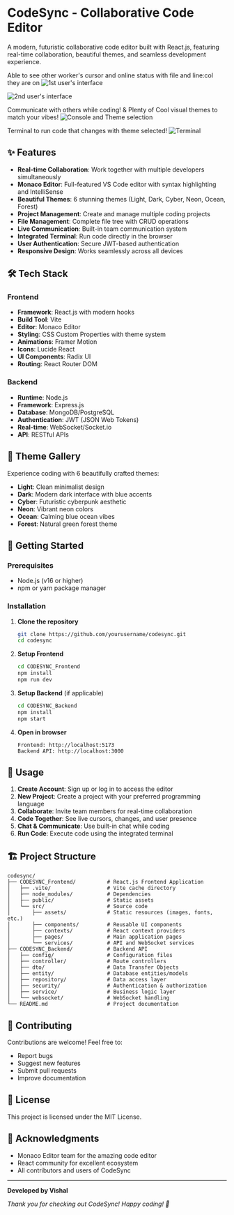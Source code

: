 # CodeSync - Collaborative Code Editor

A modern, futuristic collaborative code editor built with React.js, featuring real-time collaboration, beautiful themes, and seamless development experience.

Able to see other worker's cursor and online status with file and line:col they are on 
![1st user's interface](https://github.com/user-attachments/assets/2f8a2848-e514-427b-a99f-9817a31d2a61)

![2nd user's interface](https://github.com/user-attachments/assets/170cfb31-8704-414e-8c84-ce128c41779d)

Communicate with others while coding! & Plenty of Cool visual themes to match your vibes!
![Console and Theme selection](https://github.com/user-attachments/assets/35adb68c-3e6a-47b6-8645-60320391d298)

Terminal to run code that changes with theme selected!
![Terminal](https://github.com/user-attachments/assets/c605100f-15a6-4706-a1a2-c5e67929092a)


## ✨ Features

- **Real-time Collaboration**: Work together with multiple developers simultaneously
- **Monaco Editor**: Full-featured VS Code editor with syntax highlighting and IntelliSense
- **Beautiful Themes**: 6 stunning themes (Light, Dark, Cyber, Neon, Ocean, Forest)
- **Project Management**: Create and manage multiple coding projects
- **File Management**: Complete file tree with CRUD operations
- **Live Communication**: Built-in team communication system
- **Integrated Terminal**: Run code directly in the browser
- **User Authentication**: Secure JWT-based authentication
- **Responsive Design**: Works seamlessly across all devices

## 🛠️ Tech Stack

### Frontend
- **Framework**: React.js with modern hooks
- **Build Tool**: Vite
- **Editor**: Monaco Editor
- **Styling**: CSS Custom Properties with theme system
- **Animations**: Framer Motion
- **Icons**: Lucide React
- **UI Components**: Radix UI
- **Routing**: React Router DOM

### Backend
- **Runtime**: Node.js
- **Framework**: Express.js
- **Database**: MongoDB/PostgreSQL
- **Authentication**: JWT (JSON Web Tokens)
- **Real-time**: WebSocket/Socket.io
- **API**: RESTful APIs

## 🎨 Theme Gallery

Experience coding with 6 beautifully crafted themes:
- **Light**: Clean minimalist design
- **Dark**: Modern dark interface with blue accents
- **Cyber**: Futuristic cyberpunk aesthetic
- **Neon**: Vibrant neon colors
- **Ocean**: Calming blue ocean vibes
- **Forest**: Natural green forest theme

## 🚀 Getting Started

### Prerequisites
- Node.js (v16 or higher)
- npm or yarn package manager

### Installation

1. **Clone the repository**
   ```bash
   git clone https://github.com/yourusername/codesync.git
   cd codesync
   ```

2. **Setup Frontend**
   ```bash
   cd CODESYNC_Frontend
   npm install
   npm run dev
   ```

3. **Setup Backend** (if applicable)
   ```bash
   cd CODESYNC_Backend
   npm install
   npm start
   ```

4. **Open in browser**
   ```
   Frontend: http://localhost:5173
   Backend API: http://localhost:3000
   ```

## 📖 Usage

1. **Create Account**: Sign up or log in to access the editor
2. **New Project**: Create a project with your preferred programming language
3. **Collaborate**: Invite team members for real-time collaboration
4. **Code Together**: See live cursors, changes, and user presence
5. **Chat & Communicate**: Use built-in chat while coding
6. **Run Code**: Execute code using the integrated terminal

## 🏗️ Project Structure

```
codesync/
├── CODESYNC_Frontend/          # React.js Frontend Application
│   ├── .vite/                  # Vite cache directory
│   ├── node_modules/           # Dependencies
│   ├── public/                 # Static assets
│   └── src/                    # Source code
│       ├── assets/             # Static resources (images, fonts, etc.)
│       ├── components/         # Reusable UI components
│       ├── contexts/           # React context providers
│       ├── pages/              # Main application pages
│       └── services/           # API and WebSocket services
├── CODESYNC_Backend/           # Backend API
│   ├── config/                 # Configuration files
│   ├── controller/             # Route controllers
│   ├── dto/                    # Data Transfer Objects
│   ├── entity/                 # Database entities/models
│   ├── repository/             # Data access layer
│   ├── security/               # Authentication & authorization
│   ├── service/                # Business logic layer
│   └── websocket/              # WebSocket handling
└── README.md                   # Project documentation
```

## 🤝 Contributing

Contributions are welcome! Feel free to:
- Report bugs
- Suggest new features
- Submit pull requests
- Improve documentation

## 📄 License

This project is licensed under the MIT License.

## 🙏 Acknowledgments

- Monaco Editor team for the amazing code editor
- React community for excellent ecosystem
- All contributors and users of CodeSync

---

**Developed by Vishal**

*Thank you for checking out CodeSync! Happy coding! 🚀*
